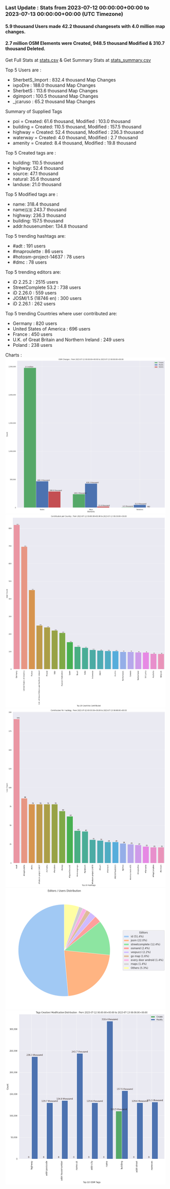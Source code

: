 ### Last Update : Stats from 2023-07-12 00:00:00+00:00 to 2023-07-13 00:00:00+00:00 (UTC Timezone)

#### 5.9 thousand Users made 42.2 thousand changesets with 4.0 million map changes.
#### 2.7 million OSM Elements were Created, 948.5 thousand Modified & 310.7 thousand Deleted.
Get Full Stats at [stats.csv](/stats/Global/Daily/stats.csv)
 & Get Summary Stats at [stats_summary.csv](/stats/Global/Daily/stats_summary.csv)

Top 5 Users are : 
- SherbetS_Import : 832.4 thousand Map Changes
- ixpoDre : 188.0 thousand Map Changes
- SherbetS : 113.6 thousand Map Changes
- dgimport : 100.5 thousand Map Changes
- _jcaruso : 65.2 thousand Map Changes

Summary of Supplied Tags
- poi = Created: 61.6 thousand, Modified : 103.0 thousand
- building = Created: 110.5 thousand, Modified : 157.5 thousand
- highway = Created: 52.4 thousand, Modified : 236.3 thousand
- waterway = Created: 4.0 thousand, Modified : 2.7 thousand
- amenity = Created: 8.4 thousand, Modified : 19.8 thousand


Top 5 Created tags are :
- building: 110.5 thousand
- highway: 52.4 thousand
- source: 47.1 thousand
- natural: 35.6 thousand
- landuse: 21.0 thousand


Top 5 Modified tags are :
- name: 318.4 thousand
- name:uk: 243.7 thousand
- highway: 236.3 thousand
- building: 157.5 thousand
- addr:housenumber: 134.8 thousand


Top 5 trending hashtags are:
- #adt : 191 users
- #maproulette : 86 users
- #hotosm-project-14637 : 78 users
- #dmc : 78 users


Top 5 trending editors are:
- iD 2.25.2 : 2515 users
- StreetComplete 53.2 : 738 users
- iD 2.26.0 : 559 users
- JOSM/1.5 (18746 en) : 300 users
- iD 2.26.1 : 262 users


Top 5 trending Countries where user contributed are:
- Germany : 820 users
- United States of America : 696 users
- France : 450 users
- U.K. of Great Britain and Northern Ireland : 249 users
- Poland : 238 users


 Charts : 
![Alt text](./stats_osm_changes.png) 
![Alt text](./stats_users_per_country.png) 
![Alt text](./stats_users_per_hashtag.png) 
![Alt text](./stats_editors_pie_chart.png) 
![Alt text](./stats_tags.png) 
